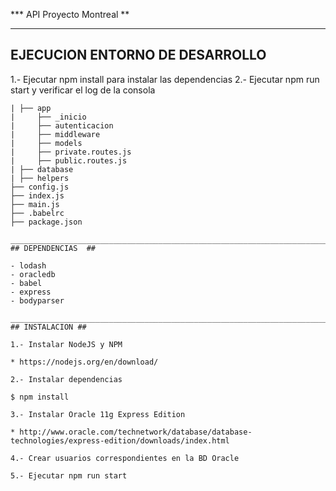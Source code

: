 *** API Proyecto Montreal **
___________________________________________________________________________
## EJECUCION ENTORNO DE DESARROLLO ##

1.- Ejecutar npm install para instalar las dependencias
2.- Ejecutar npm run start y verificar el log de la consola


```
| ├── app
|     ├── _inicio
|     ├── autenticacion
|     ├── middleware
|     ├── models
|     ├── private.routes.js
|     ├── public.routes.js
| ├── database
| ├── helpers
├── config.js
├── index.js
├── main.js
├── .babelrc
├── package.json

___________________________________________________________________________
## DEPENDENCIAS  ##

- lodash
- oracledb
- babel
- express
- bodyparser

___________________________________________________________________________
## INSTALACION ##

1.- Instalar NodeJS y NPM

* https://nodejs.org/en/download/

2.- Instalar dependencias

$ npm install

3.- Instalar Oracle 11g Express Edition

* http://www.oracle.com/technetwork/database/database-technologies/express-edition/downloads/index.html

4.- Crear usuarios correspondientes en la BD Oracle

5.- Ejecutar npm run start